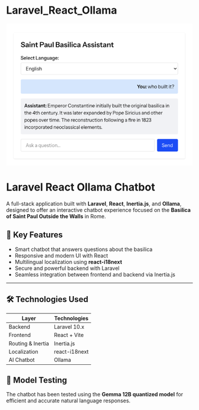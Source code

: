 # Laravel_React_Ollama
![Diagramma](img/chat_test.png)

# Laravel React Ollama Chatbot

A full-stack application built with **Laravel**, **React**, **Inertia.js**, and **Ollama**, designed to offer an interactive chatbot experience focused on the **Basilica of Saint Paul Outside the Walls** in Rome.

## :speech_balloon: Key Features

- Smart chatbot that answers questions about the basilica
- Responsive and modern UI with React
- Multilingual localization using **react-i18next**
- Secure and powerful backend with Laravel
- Seamless integration between frontend and backend via Inertia.js

---

## :hammer_and_wrench: Technologies Used

| Layer | Technologies |
|-------|--------------|
| Backend | Laravel 10.x |
| Frontend | React + Vite |
| Routing & Inertia | Inertia.js |
| Localization | react-i18next |
| AI Chatbot | Ollama |

## :test_tube: Model Testing

The chatbot has been tested using the **Gemma 12B quantized model** for efficient and accurate natural language responses.
